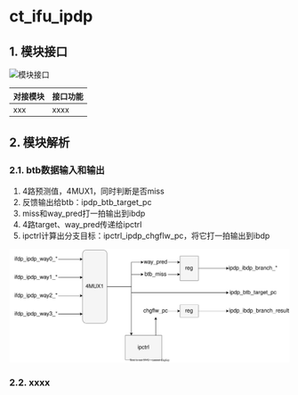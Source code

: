 # ct_ifu_ipdp

## 1. 模块接口

![模块接口](./img/ct_ifu_ipdp_模块接口.svg)

|对接模块|接口功能|
|-|-|
|xxx | xxxx |

## 2. 模块解析

### 2.1. btb数据输入和输出

1. 4路预测值，4MUX1，同时判断是否miss
2. 反馈输出给btb：ipdp_btb_target_pc
3. miss和way_pred打一拍输出到ibdp
4. 4路target、way_pred传递给ipctrl
5. ipctrl计算出分支目标：ipctrl_ipdp_chgflw_pc，将它打一拍输出到ibdp

![btb数据输入和输出](./img/ipdp_btb数据输入和输出.svg)

### 2.2. xxxx